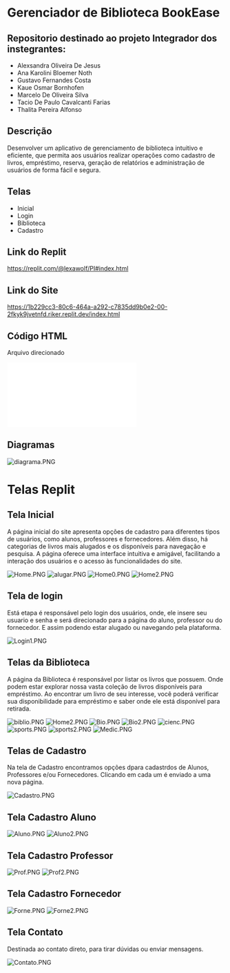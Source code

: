 # Gerenciador de Biblioteca BookEase
## Repositorio destinado ao projeto Integrador dos instegrantes:

* Alexsandra Oliveira De Jesus
* Ana Karolini Bloemer Noth
* Gustavo Fernandes Costa
* Kaue Osmar Bornhofen
* Marcelo De Oliveira Silva
* Tacio De Paulo Cavalcanti Farias
* Thalita Pereira Alfonso 

## Descrição 

Desenvolver um aplicativo de gerenciamento de biblioteca intuitivo e eficiente, que permita aos usuários realizar operações como cadastro de livros, empréstimo, reserva, geração de relatórios e administração de usuários de forma fácil e segura.

## Telas

* Inicial
* Login
* Biblioteca
* Cadastro 

## Link do Replit

https://replit.com/@lexawolf/PI#index.html

## Link do Site

https://1b229cc3-80c6-464a-a292-c7835dd9b0e2-00-2fkyk9jvetnfd.riker.replit.dev/index.html

## Código HTML

Arquivo direcionado

![Codigo.pdf](/Code/Codigo.pdf)

## Diagramas

![diagrama.PNG](/doc/diagrama.PNG)


# Telas Replit

## Tela Inicial

A página inicial do site apresenta opções de cadastro para diferentes tipos de usuários, como alunos, professores e fornecedores. Além disso, há categorias de livros mais alugados e os disponíveis para navegação e pesquisa. A página oferece uma interface intuitiva e amigável, facilitando a interação dos usuários e o acesso às funcionalidades do site.

![Home.PNG](/doc/Home.PNG)
![alugar.PNG](/doc/alugar.PNG)
![Home0.PNG](/doc/Home0.PNG)
![Home2.PNG](/doc/Home2.PNG)


## Tela de login 

Está etapa é responsável pelo login dos usuários, onde, ele insere seu usuario e senha e será direcionado para a página do aluno, professor ou do fornecedor. E assim podendo estar alugado ou navegando pela plataforma. 

![Login1.PNG](/doc/Login1.PNG)

## Telas da Biblioteca

A página da Biblioteca é responsável por listar os livros que possuem. Onde podem estar explorar nossa vasta coleção de livros disponíveis para empréstimo. Ao encontrar um livro de seu interesse, você poderá verificar sua disponibilidade para empréstimo e saber onde ele está disponível para retirada.

![biblio.PNG](/doc/biblio.PNG)
![Home2.PNG](/doc/Home2.PNG)
![Bio.PNG](/doc/Bio.PNG)
![Bio2.PNG](/doc/Bio2.PNG)
![cienc.PNG](/doc/cienc.PNG)
![sports.PNG](/doc/sports.PNG)
![sports2.PNG](/doc/sports2.PNG)
![Medic.PNG](/doc/Medic.PNG)

## Telas de Cadastro 

Na tela de Cadastro encontramos opções dpara cadastrdos de Alunos, Professores e/ou Fornecedores. Clicando em cada um é enviado a uma nova página. 

![Cadastro.PNG](/doc/Cadastro.PNG)

## Tela Cadastro Aluno 

![Aluno.PNG](/doc/Aluno.PNG)
![Aluno2.PNG](/doc/Aluno2.PNG)

## Tela Cadastro Professor

![Prof.PNG](/doc/Prof.PNG)
![Prof2.PNG](/doc/Prof2.PNG)

## Tela Cadastro Fornecedor

![Forne.PNG](/doc/Forne.PNG)
![Forne2.PNG](/doc/Forne2.PNG)

## Tela Contato

Destinada ao contato direto, para tirar dúvidas ou enviar mensagens. 

![Contato.PNG](/doc/Contato.PNG)


